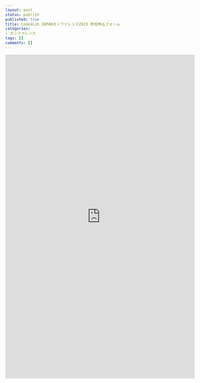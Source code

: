 ```yaml
---
layout: post
status: publish
published: true
title: Code4Lib JAPANカンファレンス2023 参加申込フォーム
categories:
- カンファレンス
tags: []
comments: []
---
```

<p><iframe src="https://docs.google.com/forms/d/e/1FAIpQLScHgPy3Z8XTdGqPBH4SZoTx3nUrfY26DHW04tm5gXDEX-jYjg/viewform?embedded=true" width="600" height="1024" frameborder="0" marginheight="0" marginwidth="0">読み込んでいます...</iframe></p>
